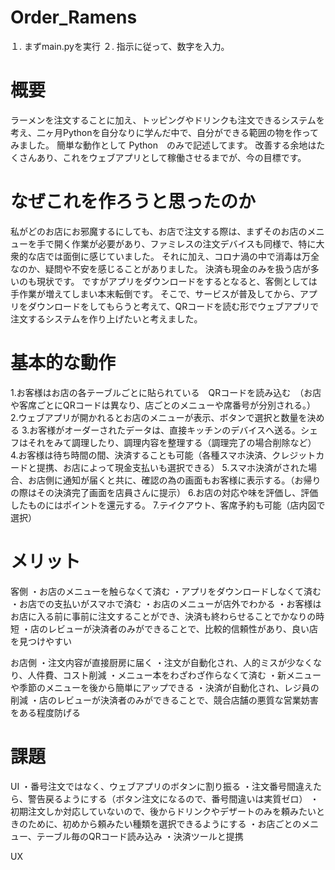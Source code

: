 # Order_Ramens

１. まずmain.pyを実行 
２. 指示に従って、数字を入力。

# 概要
ラーメンを注文することに加え、トッピングやドリンクも注文できるシステムを考え、二ヶ月Pythonを自分なりに学んだ中で、自分ができる範囲の物を作ってみました。
簡単な動作として Python　のみで記述してます。
改善する余地はたくさんあり、これをウェブアプリとして稼働させるまでが、今の目標です。

# なぜこれを作ろうと思ったのか
私がどのお店にお邪魔するにしても、お店で注文する際は、まずそのお店のメニューを手で開く作業が必要があり、ファミレスの注文デバイスも同様で、特に大衆的な店では面倒に感じていました。
それに加え、コロナ渦の中で消毒は万全なのか、疑問や不安を感じることがありました。
決済も現金のみを扱う店が多いのも現状です。
ですがアプリをダウンロードをするとなると、客側としては手作業が増えてしまい本末転倒です。
そこで、サービスが普及してから、アプリをダウンロードをしてもらうと考えて、QRコードを読む形でウェブアプリで注文するシステムを作り上げたいと考えました。

# 基本的な動作
1.お客様はお店の各テーブルごとに貼られている　QRコードを読み込む　（お店や客席ごとにQRコードは異なり、店ごとのメニューや席番号が分別される。）
2.ウェブアプリが開かれるとお店のメニューが表示、ボタンで選択と数量を決める
3.お客様がオーダーされたデータは、直接キッチンのデバイスへ送る。シェフはそれをみて調理したり、調理内容を整理する（調理完了の場合削除など）
4.お客様は待ち時間の間、決済することも可能（各種スマホ決済、クレジットカードと提携、お店によって現金支払いも選択できる）
5.スマホ決済がされた場合、お店側に通知が届くと共に、確認の為の画面もお客様に表示する。（お帰りの際はその決済完了画面を店員さんに提示）
6.お店の対応や味を評価し、評価したものにはポイントを還元する。
7.テイクアウト、客席予約も可能（店内図で選択）

# メリット
客側
・お店のメニューを触らなくて済む
・アプリをダウンロードしなくて済む
・お店での支払いがスマホで済む
・お店のメニューが店外でわかる
・お客様はお店に入る前に事前に注文することができ、決済も終わらせることでかなりの時短
・店のレビューが決済者のみができることで、比較的信頼性があり、良い店を見つけやすい

お店側
・注文内容が直接厨房に届く
・注文が自動化され、人的ミスが少なくなり、人件費、コスト削減
・メニュー本をわざわざ作らなくて済む
・新メニューや季節のメニューを後から簡単にアップできる
・決済が自動化され、レジ員の削減
・店のレビューが決済者のみができることで、競合店舗の悪質な営業妨害をある程度防げる

# 課題
UI
・番号注文ではなく、ウェブアプリのボタンに割り振る
・注文番号間違えたら、警告戻るようにする（ボタン注文になるので、番号間違いは実質ゼロ）
・初期注文しか対応していないので、後からドリンクやデザートのみを頼みたいときのために、初めから頼みたい種類を選択できるようにする
・お店ごとのメニュー、テーブル毎のQRコード読み込み
・決済ツールと提携

UX
